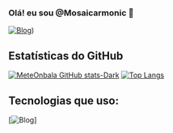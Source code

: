 ### Olá! eu sou @Mosaicarmonic 👋
[![Blog](https://img.shields.io/badge/LinkedIn-0077B5?style=for-the-badge&logo=linkedin&logoColor=white)](https://www.linkedin.com/in/gustag7999/))
## Estatísticas do GitHub
[![MeteOnbala GitHub stats-Dark](https://github-readme-stats.vercel.app/api?username=Mosaicarmonic&show_icons=true&theme=tokyonight)](https://github.com/Mosaicarmonic)
[![Top Langs](https://github-readme-stats.vercel.app/api/top-langs/?username=Mosaicarmonic&layout=donut)](https://github.com/Mosaicarmonic)
## Tecnologias que uso:
[![Blog](https://img.shields.io/badge/Python-3776AB?style=for-the-badge&logo=python&logoColor=white)]
 
